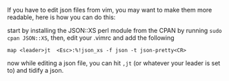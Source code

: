 If you have to edit json files from vim, you may want to make them more readable, here is how you can do this:

start by installing the JSON::XS perl module from the CPAN by running `sudo cpan JSON::XS`, then, edit your .vimrc and add the following

```vim
map <leader>jt  <Esc>:%!json_xs -f json -t json-pretty<CR>
```

now while editing a json file, you can hit `,jt` (or whatever your leader is set to) and tidify a json.
